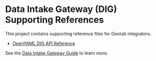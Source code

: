 # Data Intake Gateway (DIG) Supporting References
This project contains supporting reference files for Geotab integrators.

* [OpenYAML DIG API Reference](./data-intake-gateway-api.yaml)

See the [Data Intake Gateway Guide][dig-guide] to learn more.

<!-- Links -->
[dig-guide]: https://docs.google.com/document/d/15uNuPqwFcPLe6vKs_JgY5nPTy2isQ3WYUu4oyQ3cEfQ "DIG Guide"
